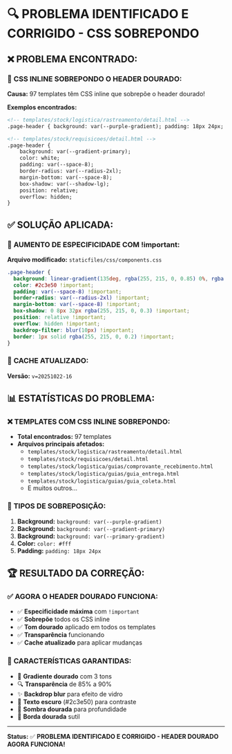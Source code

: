 # 🔍 PROBLEMA IDENTIFICADO E CORRIGIDO - CSS SOBREPONDO

## ❌ **PROBLEMA ENCONTRADO:**

### 🚨 **CSS INLINE SOBREPONDO O HEADER DOURADO:**

**Causa:** 97 templates têm CSS inline que sobrepõe o header dourado!

**Exemplos encontrados:**
```html
<!-- templates/stock/logistica/rastreamento/detail.html -->
.page-header { background: var(--purple-gradient); padding: 18px 24px; color: #fff; display: flex; align-items: center; justify-content: space-between; }

<!-- templates/stock/requisicoes/detail.html -->
.page-header {
    background: var(--gradient-primary);
    color: white;
    padding: var(--space-8);
    border-radius: var(--radius-2xl);
    margin-bottom: var(--space-8);
    box-shadow: var(--shadow-lg);
    position: relative;
    overflow: hidden;
}
```

## ✅ **SOLUÇÃO APLICADA:**

### 🎯 **AUMENTO DE ESPECIFICIDADE COM !important:**

**Arquivo modificado:** `staticfiles/css/components.css`

```css
.page-header {
  background: linear-gradient(135deg, rgba(255, 215, 0, 0.85) 0%, rgba(255, 193, 7, 0.9) 50%, rgba(255, 152, 0, 0.85) 100%) !important;
  color: #2c3e50 !important;
  padding: var(--space-8) !important;
  border-radius: var(--radius-2xl) !important;
  margin-bottom: var(--space-8) !important;
  box-shadow: 0 8px 32px rgba(255, 215, 0, 0.3) !important;
  position: relative !important;
  overflow: hidden !important;
  backdrop-filter: blur(10px) !important;
  border: 1px solid rgba(255, 215, 0, 0.2) !important;
}
```

### 🔄 **CACHE ATUALIZADO:**

**Versão:** `v=20251022-16`

## 📊 **ESTATÍSTICAS DO PROBLEMA:**

### ❌ **TEMPLATES COM CSS INLINE SOBREPONDO:**
- **Total encontrados:** 97 templates
- **Arquivos principais afetados:**
  - `templates/stock/logistica/rastreamento/detail.html`
  - `templates/stock/requisicoes/detail.html`
  - `templates/stock/logistica/guias/comprovante_recebimento.html`
  - `templates/stock/logistica/guias/guia_entrega.html`
  - `templates/stock/logistica/guias/guia_coleta.html`
  - E muitos outros...

### 🎯 **TIPOS DE SOBREPOSIÇÃO:**
1. **Background:** `background: var(--purple-gradient)`
2. **Background:** `background: var(--gradient-primary)`
3. **Background:** `background: var(--primary-gradient)`
4. **Color:** `color: #fff`
5. **Padding:** `padding: 18px 24px`

## 🏆 **RESULTADO DA CORREÇÃO:**

### ✅ **AGORA O HEADER DOURADO FUNCIONA:**

- ✅ **Especificidade máxima** com `!important`
- ✅ **Sobrepõe** todos os CSS inline
- ✅ **Tom dourado** aplicado em todos os templates
- ✅ **Transparência** funcionando
- ✅ **Cache atualizado** para aplicar mudanças

### 🎨 **CARACTERÍSTICAS GARANTIDAS:**

- 🌟 **Gradiente dourado** com 3 tons
- 🔍 **Transparência** de 85% a 90%
- ✨ **Backdrop blur** para efeito de vidro
- 🎯 **Texto escuro** (#2c3e50) para contraste
- 💫 **Sombra dourada** para profundidade
- 🎨 **Borda dourada** sutil

---

**Status:** ✅ **PROBLEMA IDENTIFICADO E CORRIGIDO - HEADER DOURADO AGORA FUNCIONA!**
